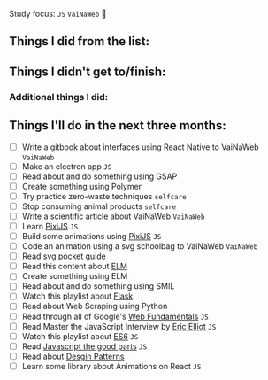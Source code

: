 Study focus: `JS` `VaiNaWeb` :rocket:

## Things I did from the list:

## Things I didn't get to/finish:

### Additional things I did:

## Things I'll do in the next three months:

- [ ] Write a gitbook about interfaces using React Native to VaiNaWeb `VaiNaWeb`
- [ ] Make an electron app `JS`
- [ ] Read about and do something using GSAP
- [ ] Create something using Polymer
- [ ] Try practice zero-waste techniques `selfcare`
- [ ] Stop consuming animal products `selfcare`
- [ ] Write a scientific article about VaiNaWeb `VaiNaWeb`
- [ ] Learn [PixiJS](http://www.pixijs.com/tutorials) `JS`
- [ ] Build some animations using [PixiJS](http://www.pixijs.com/tutorials) `JS`
- [ ] Code an animation using a svg schoolbag to VaiNaWeb `VaiNaWeb`
- [ ] Read [svg pocket guide](http://svgpocketguide.com/book/)
- [ ] Read this content about [ELM](https://css-tricks.com/introduction-elm-architecture-build-first-application)
- [ ] Create something using ELM
- [ ] Read about and do something using SMIL
- [ ] Watch this playlist about [Flask](https://www.youtube.com/channel/UCiHEeTXhVQDnw4m8OVl36yA)
- [ ] Read about Web Scraping using Python
- [ ] Read through all of Google's [Web Fundamentals](https://developers.google.com/web/fundamentals/) `JS`
- [ ] Read Master the JavaScript Interview by [Eric Elliot](https://medium.com/@_ericelliott/latest) `JS`
- [ ] Watch this playlist about [ES6](https://www.youtube.com/watch?v=LTbnmiXWs2k&list=PL57atfCFqj2h5fpdZD-doGEIs0NZxeJTX) `JS`
- [ ] Read [Javascript the good parts](https://www.amazon.com.br/JavaScript-Good-Parts-Douglas-Crockford/dp/0596517742) `JS`
- [ ] Read about [Desgin Patterns](https://github.com/khaosdoctor/design-patterns-for-humans)
- [ ] Learn some library about Animations on React `JS`
